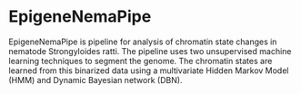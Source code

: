# EpigeneNemaPipe
EpigeneNemaPipe is pipeline for analysis of chromatin state changes in nematode Strongyloides ratti. The pipeline uses two unsupervised machine learning techniques to segment the genome. 
The chromatin states are learned from this binarized data using a multivariate Hidden Markov Model (HMM) and Dynamic Bayesian network (DBN).
